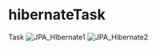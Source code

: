 # hibernateTask
Task
![JPA_HIbernate1](https://github.com/ahmedelhdad123/hibernateTask/assets/91333530/1ff2fb5e-c073-43a7-ab52-be914a1b7308)
![JPA_Hibernate2](https://github.com/ahmedelhdad123/hibernateTask/assets/91333530/59780952-8146-44a7-a1a5-f084264fdd60)



